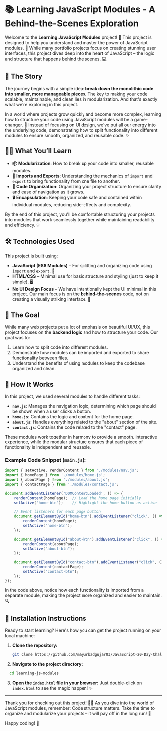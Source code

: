 # 📚 Learning JavaScript Modules - A Behind-the-Scenes Exploration

Welcome to the **Learning JavaScript Modules** project! 🎉 This project is designed to help you understand and master the power of JavaScript modules. 🚀 While many portfolio projects focus on creating stunning user interfaces, this project dives deep into the heart of JavaScript – the logic and structure that happens behind the scenes. 💻

## 🌟 The Story

The journey begins with a simple idea: **break down the monolithic code into smaller, more manageable pieces**. The key to making your code scalable, maintainable, and clean lies in modularization. And that's exactly what we’re exploring in this project.

In a world where projects grow quickly and become more complex, learning how to structure your code using JavaScript modules will be a game-changer. 🔧 Instead of focusing on UI design, we’ve put all our energy into the underlying code, demonstrating how to split functionality into different modules to ensure smooth, organized, and reusable code. ✨

## 🧑‍💻 What You’ll Learn

- **📦 Modularization**: How to break up your code into smaller, reusable modules.
- **🧩 Imports and Exports**: Understanding the mechanics of `import` and `export` to bring functionality from one file to another.
- **🔄 Code Organization**: Organizing your project structure to ensure clarity and ease of navigation as it grows.
- **🔒 Encapsulation**: Keeping your code safe and contained within individual modules, reducing side-effects and complexity.
  
By the end of this project, you'll be comfortable structuring your projects into modules that work seamlessly together while maintaining readability and efficiency. 💡

## 🛠️ Technologies Used

This project is built using:

- **JavaScript (ES6 Modules)** – For splitting and organizing code using `import` and `export`. 📜
- **HTML/CSS** – Minimal use for basic structure and styling (just to keep it simple). 🖥️
- **No UI Design Focus** – We have intentionally kept the UI minimal in this project. Our main focus is on the **behind-the-scenes** code, not on creating a visually striking interface. 🌱

## 🎯 The Goal

While many web projects put a lot of emphasis on beautiful UI/UX, this project focuses on the **backend logic** and how to structure your code. Our goal was to:

1. Learn how to split code into different modules.  
2. Demonstrate how modules can be imported and exported to share functionality between files.
3. Understand the benefits of using modules to keep the codebase organized and clean.

## 🔧 How It Works

In this project, we used several modules to handle different tasks:

- **`nav.js`**: Manages the navigation logic, determining which page should be shown when a user clicks a button.  
- **`home.js`**: Contains the logic and content for the home page.  
- **`about.js`**: Handles everything related to the "about" section of the site.  
- **`contact.js`**: Contains the code related to the "contact" page.  

These modules work together in harmony to provide a smooth, interactive experience, while the modular structure ensures that each piece of functionality is independent and reusable.

### Example Code Snippet (`main.js`):

```javascript
import { setActive, renderContent } from './modules/nav.js';
import { homePage } from './modules/home.js';
import { aboutPage } from './modules/about.js';
import { contactPage } from './modules/contact.js';

document.addEventListener('DOMContentLoaded', () => {
    renderContent(homePage);  // Load the home page initially
    setActive("home-btn");    // Highlight the home button as active

    // Event listeners for each page button
    document.getElementById("home-btn").addEventListener("click", () => {
        renderContent(homePage);
        setActive("home-btn");
    });

    document.getElementById("about-btn").addEventListener("click", () => {
        renderContent(aboutPage);
        setActive("about-btn");
    });

    document.getElementById("contact-btn").addEventListener("click", () => {
        renderContent(contactPage);
        setActive("contact-btn");
    });
});
```
In the code above, notice how each functionality is imported from a separate module, making the project more organized and easier to maintain. 🔍

## 🚀 Installation Instructions

Ready to start learning? Here's how you can get the project running on your local machine:

1. **Clone the repository:**
   ```bash
   git clone https://github.com/mayurbadgujar03/JavaScript-20-Day-Challenge-Building-20-Basic-Projects.git
    ```
2. **Navigate to the project directory:**
  ```bash
    cd learning-js-modules
  ```
3. **Open the ```index.html``` file in your browser:**
   Just double-click on ```index.html``` to see the magic happen! ✨

---
Thank you for checking out this project! 🧑‍💻 As you dive into the world of JavaScript modules, remember: Code structure matters. Take the time to organize and modularize your projects – it will pay off in the long run! 🌱

Happy coding! 🎉
